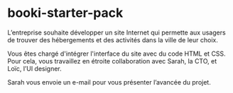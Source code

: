 # booki-starter-pack
L’entreprise souhaite développer un site Internet qui permette aux usagers de trouver des hébergements et des activités dans la ville de leur choix.

 

Vous êtes chargé d'intégrer l'interface du site avec du code HTML et CSS. Pour cela, vous travaillez en étroite collaboration avec Sarah, la CTO, et Loïc, l’UI designer. 

 

Sarah vous envoie un e-mail pour vous présenter l’avancée du projet.